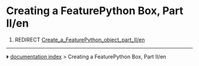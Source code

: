 # Creating a FeaturePython Box, Part II/en
1.  REDIRECT [Create_a\_FeaturePython_object_part_II/en](Create_a_FeaturePython_object_part_II/en.md)



---
⏵ [documentation index](../README.md) > Creating a FeaturePython Box, Part II/en

